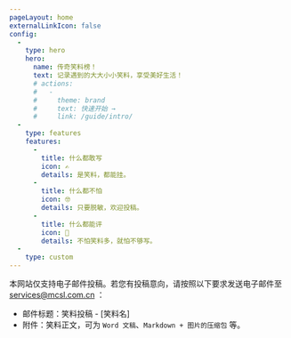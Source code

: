 ```yaml
---
pageLayout: home
externalLinkIcon: false
config:
  -
    type: hero
    hero:
      name: 传奇笑料榜！
      text: 记录遇到的大大小小笑料，享受美好生活！
      # actions:
      #   -
      #     theme: brand
      #     text: 快速开始 →
      #     link: /guide/intro/
  -
    type: features
    features:
      -
        title: 什么都敢写
        icon: ✍
        details: 是笑料，都能挂。
      -
        title: 什么都不怕
        icon: 🤓
        details: 只要脱敏，欢迎投稿。
      -
        title: 什么都能评
        icon: 🤣
        details: 不怕笑料多，就怕不够写。
  -
    type: custom
---
```

本网站仅支持电子邮件投稿。若您有投稿意向，请按照以下要求发送电子邮件至 <services@mcsl.com.cn> ：  
- 邮件标题：笑料投稿 - [笑料名]  
- 附件：笑料正文，可为 `Word 文稿`、`Markdown + 图片的压缩包` 等。
